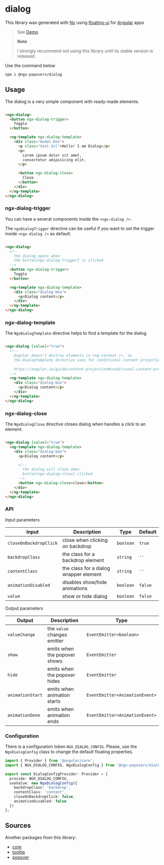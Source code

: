 # dialog

This library was generated with [Nx](https://nx.dev)
using [floating-ui](https://floating-ui.com/) for [Angular](https://angular.dev/) apps

> See [Demo](https://ngx-popovers.vercel.app/dialog)

> **Note**
>
> I strongly recommend not using this library until its stable version is released.
>

Use the command below

```bash
npm i @ngx-popovers/dialog
```

## Usage

The dialog is a very simple component with ready-made elements.

```html angular2html

<ngx-dialog>
  <button ngx-dialog-trigger>
    Toggle
  </button>

  <ng-template ngx-dialog-template>
    <div class="modal-box">
      <p class="text-2xl">Hello! I am Dialog</p>
      <p>
        Lorem ipsum dolor sit amet,
        consectetur adipisicing elit.
      </p>

      <button ngx-dialog-close>
        Close
      </button>
    </div>
  </ng-template>
</ngx-dialog>
```

### ngx-dialog-trigger

You can have a several components inside the `<ngx-dialog />`.

The `ngxDialogTrigger` directive can be useful
if you want to set the trigger inside `<ngx-dialog />` as default.

```html angular2html

<ngx-dialog>
  <!-- 
    the dialog opens when 
    the button[ngx-dialog-trigger] is clicked 
  -->
  <button ngx-dialog-trigger>
    Toggle
  </button>

  <ng-template ngx-dialog-template>
    <div class="dialog-box">
      <p>Dialog content</p>
    </div>
  </ng-template>
</ngx-dialog>
```

### ngx-dialog-template

The `NgxDialogTemplate` directive helps to find a template for the dialog.

```html angular2html

<ngx-dialog [value]="true">
  <!-- 
    Angular doesn't destroy elements in <ng-content />, so
    the DialogTemplate directive uses for conditional content projection.
    
    https://angular.io/guide/content-projection#conditional-content-projection
  -->
  <ng-template ngx-dialog-template>
    <div class="dialog-box">
      <p>Dialog content</p>
    </div>
  </ng-template>
</ngx-dialog>
```

### ngx-dialog-close

The `NgxDialogClose` directive closes dialog
when handles a click to an element.

```html angular2html

<ngx-dialog [value]="true">
  <ng-template ngx-dialog-template>
    <div class="dialog-box">
      <p>Dialog content</p>

      <!-- 
        the dialog will close when 
        button[ngx-dialog-close] clicked 
      -->
      <button ngx-dialog-close>close</button>
    </div>
  </ng-template>
</ngx-dialog>
```

### API

Input parameters

| Input                  | Description                            | Type      | Default |
|------------------------|----------------------------------------|-----------|---------|
| `closeOnBackdropClick` | close when clicking on backdrop        | `boolean` | `true`  |
| `backdropClass`        | the class for a backdrop element       | `string`  | `''`    |
| `contentClass`         | the class for a dialog wrapper element | `string`  | `''`    |
| `animationDisabled`    | disables show/hide animations          | `boolean` | `false` |
| `value`                | show or hide dialog                    | `boolean` | `false` |

Output parameters

| Output           | Description                  | Type                           |
|------------------|------------------------------|--------------------------------|
| `valueChange`    | the `value` changes emitter  | `EventEmitter<boolean>`        |
| `show`           | emits when the popover shows | `EventEmitter`                 |
| `hide`           | emits when the popover hides | `EventEmitter`                 |
| `animationStart` | emits when animation starts  | `EventEmitter<AnimationEvent>` |
| `animationDone`  | emits when animation ends    | `EventEmitter<AnimationEvent>` |

### Configuration

There is a configuration token `NGX_DIALOG_CONFIG`.
Please, use the `NgxDialogConfig` class to change the default floating properties.

```typescript
import { Provider } from '@angular/core';
import { NGX_DIALOG_CONFIG, NgxDialogConfig } from '@ngx-popovers/dialog';

export const DialogConfigProvider: Provider = {
  provide: NGX_DIALOG_CONFIG,
  useValue: new NgxDialogConfig({
    backdropClass: 'backdrop',
    contentClass: 'content',
    closeOnBackdropClick: false,
    animationDisabled: false
  })
};
```

## Sources

Another packages from this library:

* [core](https://www.npmjs.com/package/@ngx-popovers/core)
* [tooltip](https://www.npmjs.com/package/@ngx-popovers/tooltip)
* [popover](https://www.npmjs.com/package/@ngx-popovers/popover)
